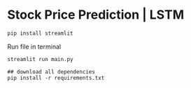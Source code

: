 # Stock Price Prediction | LSTM

```python
pip install streamlit
```

Run file in terminal
```python
streamlit run main.py
```

```
## download all dependencies
pip install -r requirements.txt
```
